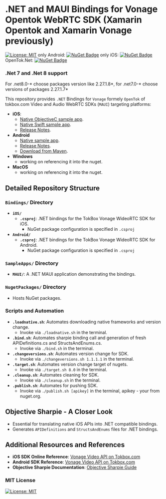 # .NET and MAUI Bindings for Vonage Opentok WebRTC SDK (Xamarin Opentok and Xamarin Vonage previously)
[![License: MIT](https://img.shields.io/badge/License-MIT-yellow.svg)](https://opensource.org/licenses/MIT)
only Android: [![NuGet Badge](https://buildstats.info/nuget/OpenTok.Net.Android)](https://www.nuget.org/packages/OpenTok.Net.Android/)
only iOS: [![NuGet Badge](https://buildstats.info/nuget/OpenTok.Net.iOS)](https://www.nuget.org/packages/OpenTok.Net.iOS/)
OpenTok.Net: [![NuGet Badge](https://buildstats.info/nuget/OpenTok.Net)](https://www.nuget.org/packages/OpenTok.Net/)

### .Net 7 and .Net 8 support
For .net8.0-* choose packages version like 2.27.1.8*, for .net7.0-* choose versions of packages 2.27.1.7*

This repository provides `.NET` Bindings for `Vonage` formely `OpenTok` of tokbox.com Video and Audio WebRTC SDKs (`MAUI`) targeting platforms:
- **iOS**:
     - [Native ObjectiveC sample app](https://github.com/opentok/opentok-ios-sdk-samples).
     - [Native Swift sample app](https://github.com/opentok/opentok-ios-sdk-samples-swift).
     - [Release Notes](https://tokbox.com/developer/sdks/ios/release-notes.html).
- **Android**
     - [Native sample app](https://github.com/opentok/opentok-android-sdk-samples).
     - [Release Notes](https://tokbox.com/developer/sdks/android/release-notes.html).
     - [Download from Maven](https://central.sonatype.com/artifact/com.opentok.android/opentok-android-sdk?smo=true).
- **Windows**
     - working on referencing it into the nuget.
- **MacOS**
     - working on referencing it into the nuget.
     
## Detailed Repository Structure

### `Bindings/` Directory
- **`iOS/`**
  - **`.csproj`**: .NET bindings for the TokBox Vonage WideoRTC SDK for iOS.
    - NuGet package configuration is specified in `.csproj`
- **`Android/`**
  - **`.csproj`**: .NET bindings for the TokBox Vonage WideoRTC SDK for Android.
    - NuGet package configuration is specified in `.csproj`
    

### `SampleApps/` Directory
- **`MAUI/`**: A .NET MAUI application demonstrating the bindings.

### `NugetPackages/` Directory
- Hosts NuGet packages.

### Scripts and Automation
- **`.loadnative.sh`**: Automates downloading native frameworks and version change.
  - Invoke via `./loadnative.sh` in the terminal.
- **`.bind.sh`**: Automates sharpie binding call and generation of fresh APIDefinitions.cs and StructsAndEnums.cs.
  - Invoke via `./bind.sh` in the terminal.
- **`.changeversions.sh`**: Automates version change for SDK.
  - Invoke via `./changeversions.sh 1.1.1.1` in the terminal.
- **`.target.sh`**: Automates version change target of nugets.
  - Invoke via `./target.sh 8.0` in the terminal.
- **`.cleanup.sh`**: Automates cleaning for SDK.
  - Invoke via `./cleanup.sh` in the terminal.
- **`.publish.sh`**: Automates for pushing SDK.
  - Invoke via `./publish.sh [apikey]` in the terminal, apikey - your from nuget.org.

## Objective Sharpie - A Closer Look
- Essential for translating native iOS APIs into .NET compatible bindings.
- Generates `APIDefinitions` and `StructsAndEnums` files for .NET bindings.

## Additional Resources and References

- **iOS SDK Online Reference**: [Vonage Video API on Tokbox.com](https://tokbox.com/developer/sdks/ios/)
- **Android SDK Reference**: [Vonage Video API on Tokbox.com](https://tokbox.com/developer/sdks/android/)
- **Objective Sharpie Documentation**: [Objective Sharpie Guide](https://learn.microsoft.com/en-us/xamarin/cross-platform/macios/binding/objective-sharpie/get-started)

### MIT License
[![License: MIT](https://img.shields.io/badge/License-MIT-yellow.svg)](https://opensource.org/licenses/MIT)
